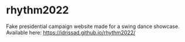 # rhythm2022
Fake presidential campaign website made for a swing dance showcase.
Available here: https://idrissad.github.io/rhythm2022/
